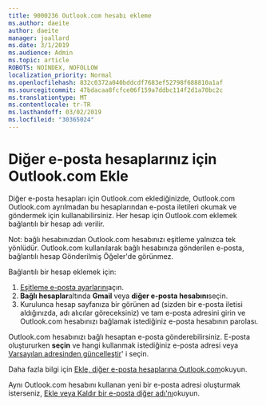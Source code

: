 ```yaml
---
title: 9000236 Outlook.com hesabı ekleme
ms.author: daeite
author: daeite
manager: joallard
ms.date: 3/1/2019
ms.audience: Admin
ms.topic: article
ROBOTS: NOINDEX, NOFOLLOW
localization_priority: Normal
ms.openlocfilehash: 832c0372a040bddcdf7683ef52798f688810a1af
ms.sourcegitcommit: 47bdacaa8fcfce06f159a7ddbc114f2d1a70bc2c
ms.translationtype: MT
ms.contentlocale: tr-TR
ms.lasthandoff: 03/02/2019
ms.locfileid: "30365024"
---
```

# <a name="add-your-other-email-accounts-to-outlookcom"></a>Diğer e-posta hesaplarınız için Outlook.com Ekle

Diğer e-posta hesapları için Outlook.com eklediğinizde, Outlook.com Outlook.com ayrılmadan bu hesaplarından e-posta iletileri okumak ve göndermek için kullanabilirsiniz. Her hesap için Outlook.com eklemek bağlantılı bir hesap adı verilir.

Not: bağlı hesabınızdan Outlook.com hesabınızı eşitleme yalnızca tek yönlüdür. Outlook.com kullanılarak bağlı hesabınıza gönderilen e-posta, bağlantılı hesap Gönderilmiş Öğeler'de görünmez.

Bağlantılı bir hesap eklemek için:

1. [Eşitleme e-posta ayarlarını](https://go.microsoft.com/fwlink/?linkid=875264)açın.
2. **Bağlı hesaplar**altında **Gmail** veya **diğer e-posta hesabını**seçin.
3. Kurulunca hesap sayfanıza bir görünen ad (sizden bir e-posta iletisi aldığınızda, adı alıcılar göreceksiniz) ve tam e-posta adresini girin ve Outlook.com hesabınızı bağlamak istediğiniz e-posta hesabının parolası.

Outlook.com hesabınızı bağlı hesaptan e-posta gönderebilirsiniz. E-posta oluştururken **seçin** ve hangi kullanmak istediğiniz e-posta adresi veya [Varsayılan adresinden güncelleştir](https://go.microsoft.com/fwlink/?linkid=875264)' i seçin.

Daha fazla bilgi için [Ekle, diğer e-posta hesaplarına Outlook.com](https://support.office.com/article/c5224df4-5885-4e79-91ba-523aa743f0ba)okuyun.

Aynı Outlook.com hesabını kullanan yeni bir e-posta adresi oluşturmak isterseniz, [Ekle veya Kaldır bir e-posta diğer adı'nı](https://support.office.com/article/459b1989-356d-40fa-a689-8f285b13f1f2)okuyun.